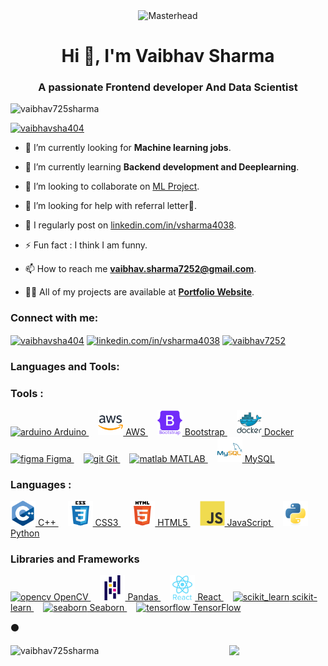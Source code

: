 
<div align="center">
        <img src="https://media1.giphy.com/media/5YcTmdxCv6rESxpYMx/100.gif?cid=790b7611kvaz0syzj77vuugf584fogsp6eas0lj5d4eh7xm2&ep=v1_gifs_search&rid=100.gif&ct=g" alt="Masterhead" width="600" height="auto">
    </div>

<h1 align="center">Hi 👋, I'm Vaibhav Sharma</h1>
<h3 align="center">A passionate Frontend developer And Data Scientist</h3>

<p align="left"> <img src="https://komarev.com/ghpvc/?username=vaibhav725sharma&label=Profile%20views&color=0e75b6&style=flat" alt="vaibhav725sharma" /> </p>

<p align="left"> <a href="https://twitter.com/vaibhavsha404" target="blank"><img src="https://img.shields.io/twitter/follow/vaibhavsha404?logo=twitter&style=for-the-badge" alt="vaibhavsha404" /></a> </p>

- 🔭 I’m currently looking for **Machine learning jobs**.

- 🌱 I’m currently learning **Backend development and Deeplearning**.

- 👯 I’m looking to collaborate on [ML Project](https://internship.ineuron.ai/project/invite/Travel-Package-Purchase/54105582-c2d3-4192-a2a6-8be73b68d4c8).

- 🤝 I’m looking for help with referral letter🥹.

- 📝 I regularly post on [linkedin.com/in/vsharma4038](linkedin.com/in/vsharma4038).

- ⚡ Fun fact : I think I am funny.

- 📫 How to reach me **vaibhav.sharma7252@gmail.com**.

- 👨‍💻 All of my projects are available at **<a href="https://portfolio-54xx.onrender.com/">Portfolio Website</a>**.

<h3 align="left">Connect with me:</h3>
<p align="left">
<a href="https://twitter.com/vaibhavsha404" target="blank"><img align="center" src="https://raw.githubusercontent.com/rahuldkjain/github-profile-readme-generator/master/src/images/icons/Social/twitter.svg" alt="vaibhavsha404" height="30" width="40" /></a>
<a href="https://linkedin.com/in/linkedin.com/in/vsharma4038" target="blank">  <img align="center" src="https://raw.githubusercontent.com/rahuldkjain/github-profile-readme-generator/master/src/images/icons/Social/linked-in-alt.svg" alt="linkedin.com/in/vsharma4038" height="30" width="40" /></a>
<a href="https://kaggle.com/vaibhav7252" target="blank">  <img align="center" src="https://raw.githubusercontent.com/rahuldkjain/github-profile-readme-generator/master/src/images/icons/Social/kaggle.svg" alt="vaibhav7252" height="30" width="40" /></a>
</p>

<h3 align="left">Languages and Tools:</h3>
<p align="left">
    <h3>Tools :</h3>
    <a href="https://www.arduino.cc/" target="_blank" rel="noreferrer" style="margin-right: 15px;">
        <img src="https://cdn.worldvectorlogo.com/logos/arduino-1.svg" alt="arduino" width="40" height="40"/>
        Arduino
    </a>
    <a href="https://aws.amazon.com" target="_blank" rel="noreferrer" style="margin-right: 15px;">
        <img src="https://raw.githubusercontent.com/devicons/devicon/master/icons/amazonwebservices/amazonwebservices-original-wordmark.svg" alt="aws" width="40" height="40"/>
        AWS
    </a>
    <a href="https://getbootstrap.com" target="_blank" rel="noreferrer" style="margin-right: 15px;">
        <img src="https://raw.githubusercontent.com/devicons/devicon/master/icons/bootstrap/bootstrap-plain-wordmark.svg" alt="bootstrap" width="40" height="40"/>
        Bootstrap
    </a>
    <a href="https://www.docker.com/" target="_blank" rel="noreferrer" style="margin-right: 15px;">
        <img src="https://raw.githubusercontent.com/devicons/devicon/master/icons/docker/docker-original-wordmark.svg" alt="docker" width="40" height="40"/>
        Docker
    </a>
    <a href="https://www.figma.com/" target="_blank" rel="noreferrer" style="margin-right: 15px;">
        <img src="https://www.vectorlogo.zone/logos/figma/figma-icon.svg" alt="figma" width="40" height="40"/>
        Figma
    </a>
    <a href="https://git-scm.com/" target="_blank" rel="noreferrer" style="margin-right: 15px;">
        <img src="https://www.vectorlogo.zone/logos/git-scm/git-scm-icon.svg" alt="git" width="40" height="40"/>
        Git
    </a>
    <a href="https://www.mathworks.com/" target="_blank" rel="noreferrer" style="margin-right: 15px;">
        <img src="https://upload.wikimedia.org/wikipedia/commons/2/21/Matlab_Logo.png" alt="matlab" width="40" height="40"/>
        MATLAB
    </a>
    <a href="https://www.mysql.com/" target="_blank" rel="noreferrer" style="margin-right: 15px;">
        <img src="https://raw.githubusercontent.com/devicons/devicon/master/icons/mysql/mysql-original-wordmark.svg" alt="mysql" width="40" height="40"/>
        MySQL
    </a>

<h3>Languages :</h3>
    <a href="https://www.w3schools.com/cpp/" target="_blank" rel="noreferrer" style="margin-right: 15px;">
        <img src="https://raw.githubusercontent.com/devicons/devicon/master/icons/cplusplus/cplusplus-original.svg" alt="cplusplus" width="40" height="40"/>
        C++
    </a>
    <a href="https://www.w3schools.com/css/" target="_blank" rel="noreferrer" style="margin-right: 15px;">
        <img src="https://raw.githubusercontent.com/devicons/devicon/master/icons/css3/css3-original-wordmark.svg" alt="css3" width="40" height="40"/>
        CSS3
    </a>
    <a href="https://www.w3.org/html/" target="_blank" rel="noreferrer" style="margin-right: 15px;">
        <img src="https://raw.githubusercontent.com/devicons/devicon/master/icons/html5/html5-original-wordmark.svg" alt="html5" width="40" height="40"/>
        HTML5
    </a>
    <a href="https://developer.mozilla.org/en-US/docs/Web/JavaScript" target="_blank" rel="noreferrer" style="margin-right: 15px;">
        <img src="https://raw.githubusercontent.com/devicons/devicon/master/icons/javascript/javascript-original.svg" alt="javascript" width="40" height="40"/>
        JavaScript
    </a>
    <a href="https://www.python.org" target="_blank" rel="noreferrer" style="margin-right: 15px;">
        <img src="https://raw.githubusercontent.com/devicons/devicon/master/icons/python/python-original.svg" alt="python" width="40" height="40"/>
        Python
    </a>

<h3>Libraries and Frameworks</h3>
    <a href="https://opencv.org/" target="_blank" rel="noreferrer" style="margin-right: 15px;">
        <img src="https://www.vectorlogo.zone/logos/opencv/opencv-icon.svg" alt="opencv" width="40" height="40"/>
        OpenCV
    </a>
    <a href="https://pandas.pydata.org/" target="_blank" rel="noreferrer" style="margin-right: 15px;">
        <img src="https://raw.githubusercontent.com/devicons/devicon/2ae2a900d2f041da66e950e4d48052658d850630/icons/pandas/pandas-original.svg" alt="pandas" width="40" height="40"/>
        Pandas
    </a>
    <a href="https://reactjs.org/" target="_blank" rel="noreferrer" style="margin-right: 15px;">
        <img src="https://raw.githubusercontent.com/devicons/devicon/master/icons/react/react-original-wordmark.svg" alt="react" width="40" height="40"/>
        React
    </a>
    <a href="https://scikit-learn.org/" target="_blank" rel="noreferrer" style="margin-right: 15px;">
        <img src="https://upload.wikimedia.org/wikipedia/commons/0/05/Scikit_learn_logo_small.svg" alt="scikit_learn" width="40" height="40"/>
        scikit-learn
    </a>
    <a href="https://seaborn.pydata.org/" target="_blank" rel="noreferrer" style="margin-right: 15px;">
        <img src="https://seaborn.pydata.org/_images/logo-mark-lightbg.svg" alt="seaborn" width="40" height="40"/>
        Seaborn
    </a>
    <a href="https://www.tensorflow.org" target="_blank" rel="noreferrer" style="margin-right: 15px;">
        <img src="https://www.vectorlogo.zone/logos/tensorflow/tensorflow-icon.svg" alt="tensorflow" width="40" height="40"/>
        TensorFlow
    </a>
</p>

<div> <p background-color>
      ⚫
      
</p> </div>

<p><img align="left" src="https://github-readme-stats.vercel.app/api/top-langs?username=vaibhav725sharma&show_icons=true&locale=en&layout=compact" alt="vaibhav725sharma" width="350" height="auto"/></p>
<img aligh="right" alter="Laptop Gif" width="350" src="https://media.giphy.com/media/v1.Y2lkPTc5MGI3NjExbnZ1bTQyaWQxZWI3MWt3b3ZjbHU1bjdoMzRoNzVzMXE4OGRtdTlybiZlcD12MV9pbnRlcm5hbF9naWZfYnlfaWQmY3Q9cw/MBCodZbEhb2jSNUZNd/giphy.gif"/>
